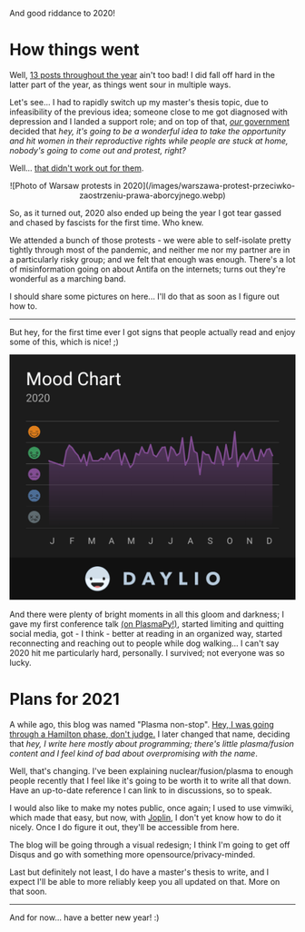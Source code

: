 <!--
.. title: The plan for 2021
.. slug: 2021
.. date: 2021-01-04 20:21:24 UTC+01:00
.. tags: 
.. category: 
.. link: 
.. description: Reflections on the ugly year 2020
.. type: text
-->

And good riddance to 2020!

<!-- TEASER_END -->

# How things went

Well, [13 posts throughout the year](https://stanczakdominik.github.io/2020/) ain't too bad! I did fall off hard in the latter part of the year, as things went sour in multiple ways.

Let's see... I had to rapidly switch up my master's thesis topic, due to infeasibility of the previous idea; someone close to me got diagnosed with depression and I landed a support role; and on top of that, [*our* government](https://www.youtube.com/watch?v=Wx7zI1W_5JI) decided that *hey, it's going to be a wonderful idea to take the opportunity and hit women in their reproductive rights while people are stuck at home, nobody's going to come out and protest, right?*

Well... 
[that didn't work out for them](https://en.wikipedia.org/wiki/October%E2%80%93December_2020_Polish_protests).

<center>![Photo of Warsaw protests in 2020](/images/warszawa-protest-przeciwko-zaostrzeniu-prawa-aborcyjnego.webp)</center>

So, as it turned out, 2020 also ended up being the year I got tear gassed and chased by fascists for the first time. Who knew.

We attended a bunch of those protests - we were able to self-isolate pretty tightly through most of the pandemic, and neither me nor my partner are in a particularly risky group; and we felt that enough was enough. There's a lot of misinformation going on about Antifa on the internets; turns out they're wonderful as a marching band.

I should share some pictures on here... I'll do that as soon as I figure out how to.

---

But hey, for the first time ever I got signs that people actually read and enjoy some of this, which is nice! ;)

![Daylio graph](/images/daylio2020.png)

And there were plenty of bright moments in all this gloom and darkness; I gave my first conference talk [(on PlasmaPy!)](http://plasmapy.org/), started limiting and quitting social media, got - I think - better at reading in an organized way, started reconnecting and reaching out to people while dog walking... I can't say 2020 hit me particularly hard, personally. I survived; not everyone was so lucky.

# Plans for 2021

A while ago, this blog was named "Plasma non-stop". [Hey, I was going through a Hamilton phase, don't judge.](https://www.youtube.com/watch?v=vYbdQAeO0vo) I later changed that name, deciding that *hey, I write here mostly about programming; there's little plasma/fusion content and I feel kind of bad about overpromising with the name*.

Well, that's changing. I've been explaining nuclear/fusion/plasma to enough people recently that I feel like it's going to be worth it to write all that down. Have an up-to-date reference I can link to in discussions, so to speak. 

I would also like to make my notes public, once again; I used to use vimwiki, which made that easy, but now, with [Joplin](https://joplinapp.org/), I don't yet know how to do it nicely. Once I do figure it out, they'll be accessible from here.

The blog will be going through a visual redesign; I think I'm going to get off Disqus and go with something more opensource/privacy-minded.

Last but definitely not least, I do have a master's thesis to write, and I expect I'll be able to more reliably keep you all updated on that. More on that soon.

---

And for now... have a better new year! :)

